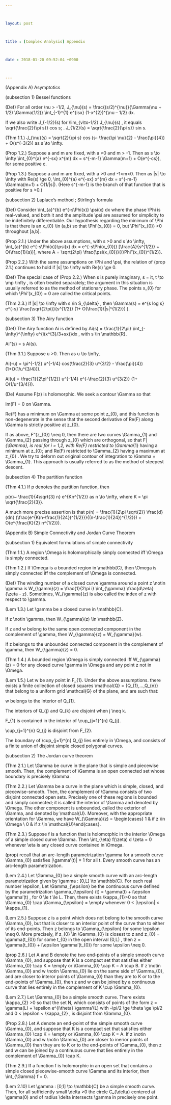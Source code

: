```yaml
---



layout: post



title : [Complex Analysis] Appendix



date : 2018-01-20 09:52:04 +0900



---
```


(Appendix A) Asymptotics

(subsection 1) Bessel functions

(Def) For all order \nu > -1/2, J_{\nu}(s) = \frac{(s/2)^{\nu}}{\Gamma(\nu + 1/2) \Gamma(1/2)} \int_{-1}^{1} e^{isx} (1-x^{2})^{\nu – 1/2} dx.

If we also write J_{-1/2}(s) for \lim_{v\to-1/2} J_{\nu}(s) , it equals \sqrt{\frac{2}{\pi s}} cos s; . J_{1/2}(s) = \sqrt{\frac{2}{\pi s}} sin s.

(Thm 1.1.) J_{\nu}(s) = \sqrt{2}{\pi s} cos (s- \frac{\pi \nu}{2} - \frac{\pi}{4}) + O(s^{-3/2}) as s \to \infty.

(Prop 1.2.) Suppose a and m are fixed, with a >0 and m > -1. Then as s \to \infty \int_{0}^{a} e^{-sx} x^{m} dx = s^{-m-1} \Gamma(m+1) + O(e^{-cs}), for some positive c.

(Prop 1.3.) Suppose a and m are fixed, with a >0 and -1<m<0. Then as |s| \to \infty with Re(s) \ge 0, \int_{0}^{a} e^{-sx} x^{m} dx = s^{-m-1} \Gamma(m+1) + O(1/|s|). (Here s^{-m-1} is the branch of that function that is positive for s >0.)

(subsection 2) Laplace’s method ; Stirling’s formula

(Def) Consider \int_{a}^{b} e^{-s\Phi(x)} \psi(x) dx where the phase \Phi is real-valued, and both it and the amplitude \psi are assumed for simplicity to be indefinitely differentiable. Our hypothesis regarding the minimum of \Phi is that there is an x_{0} \in (a,b) so that \Phi’(x_{0}) = 0, but \Phi”(x_{0}) >0 throughout [a,b].

(Prop 2.1.) Under the above assumptions, with s >0 and s \to \infty, \int_{a}^{b} e^{-s\Phi(x)}\psi(x) dx = e^{-s\Phi(x_{0})} [\frac{A}{s^{1/2}} + O(\frac{1}{s})], where A = \sqrt(2\pi) \frac{\psi(x_{0})}{(\Phi”(x_{0})^{1/2}}.

(Prop 2.2.) With the same assumptions on \Phi and \psi, the relation of (prop 2.1.) continues to hold if |s| \to \infty with Re(s) \ge 0.

(Def) The special case of (Prop 2.2.) When s is purely imaginary, s = it, t \to \mp \infty , is often treated separately; the argument in this situation is usually referred to as the method of stationary phase. The points x_{0} for which \Phi’(x_{0}) = 0 are called the critical points.

(Thm 2.3.) If |s| \to \infty with s \in S_{\delta} , then \Gamma(s) = e^{s log s} e^{-s} \frac{\sqrt{2\pi}}{s^{1/2}} (1+ O(\frac{1}{|s|^{1/2}}) ).

(subsection 3) The Airy function

(Def) The Airy function Ai is defined by Ai(s) = \frac{1}{2\pi} \int_{-\infty}^{\infty} e^{i(x^{3}/3+sx)}dx , with s \in \mathbb{R}.

Ai”(s) = s Ai(s).

(Thm 3.1.) Suppose u >0. Then as u \to \infty, 

Ai(-u) = \pi^{-1/2} u^{-1/4} cos(\frac{2}{3} u^{3/2} - \frac{\pi}{4})(1+O(1/u^{3/4})).

Ai(u) = \frac{1}{2\pi^{1/2}} u^{-1/4} e^{-\frac{2}{3} u^{3/2}} (1+ O(1/u^{3/4})).

(De) Assume F(z) is holomorphic. We seek a contour \Gamma so that 

Im(F) = 0 on \Gamma.

Re(F) has a minimum on \Gamma at some point z_{0}, and this function is non-degenerate in the sense that the second derivative of Re(F) along \Gamma is strictly positive at z_{0}.

If as above, F”(z_{0}) \neq 0, then there are two curves \Gamma_{1} and \Gamma_{2} passing through z_{0} which are orthogonal, so that F|_{\Gamma}, is real for i = 1,2, with Re(F) restricted to \Gamma_{1} having a minimum at z_{0}; and Re(F) restricted to \Gamma_{2} having a maximum at z_{0} . We try to deform out original contour of integration to \Gamma = \Gamma_{1}. This approach is usually referred to as the method of steepest descent.

(subsection 4) The partition function

(Thm 4.1.) If p denotes the partition function, then 

p(n)~ \frac{1}{4\sqrt{3} n} e^{Kn^{1/2}} as n \to \infty, where K = \pi \sqrt{\frac{2}{3}}.

A much more precise assertion is that p(n) = \frac{1}{2\pi \sqrt{2}} \frac{d}{dn} (\frac{e^{K(n-\frac{1}{24})^{1/2}}}{(n-\frac{1}{24})^{1/2}}) + O(e^{\frac{K}{2} n^{1/2}}).

(Appendix B) Simple Connectivity and Jordan Curve Theorem

(subsection 1) Equivalent formulations of simple connectivity

(Thm 1.1.) A region \Omega is holomorphically simply connected iff \Omega is simply connected.

(Thm 1.2.) If \Omega is a bounded region in \mathbb{C}, then \Omega is simply connected iff the complement of \Omega is connected.

(Def) The winding number of a closed curve \gamma around a point z \notin \gamma is W_{\gamm}(z) = \frac{1}{2\pi i} \int_{\gamma} \frac{d\zeta}{\zeta - z}. Sometimes, W_{\gamma}(z) is also called the index of z with respect to \gamma.

(Lem 1.3.) Let \gamma be a closed curve in \mathbb{C}.

If z \notin \gamma, then W_{\gamma}(z) \in \mathbb{Z}.

If z and w belong to the same open connected component in the complement of \gamma, then W_{\gamma}(z) = W_{\gamma}(w).

If z belongs to the unbounded connected component in the complement of \gamma, then W_{\gamma}(z) = 0.

(Thm 1.4.) A bounded region \Omega is simply connected iff W_{\gamma}(z) = 0 for any closed curve \gamma in \Omega and any point z not in \Omega.

(Lem 1.5.) Let w be any point in F_{1}. Under the above assumptions. there exists a finite collection of closed squares \mathcal{Q} = {Q_{1},…,Q_{n}} that belong to a uniform grid \mathcal{G} of the plane, and are such that:

w belongs to the interior of Q_{1}.

The interiors of Q_{j} and Q_{k} are disjoint when j \neq k.

F_{1} is contained in the interior of \cup_{j=1}^{n} Q_{j}.

\cup_{j=1}^{n} Q_{j} is disjoint from F_{2}.

The boundary of \cup_{j=1}^{n} Q_{j} lies entirely in \Omega, and consists of a finite union of disjoint simple closed polygonal curves.

(subsection 2) The Jordan curve theorem

(Thm 2.1.) Let \Gamma be curve in the plane that is simple and piecewise smooth. Then, the complement of \Gamma is an open connected set whose boundary is precisely \Gamma.

(Thm 2.2.) Let \Gamma be a curve in the plane which is simple, closed, and piecewise-smooth. Then, the complement of \Gamma consists of two disjoint connected open sets. Precisely one of these regions is bounded and simply connected; it is called the interior of \Gamma and denoted by \Omega. The other component is unbounded, called the exterior of \Gamma, and denoted by \mathcal{U}. Moreover, with the appropriate orientation for \Gamma, we have W_{\Gamma}(z) = \begin{cases} 1 & if z \in \Omega \\ 0 & if z \in \mathcal{U}\end{cases}.

(Thm 2.3.) Suppose f is a function that is holomotphic in the interior \Omega of a simple closed curve \Gamma. Then \int_{\eta} f(\zeta) d \zeta = 0 whenever \eta is any closed curve contained in \Omega.

(prop) recall that an arc-length parametrization \gamma for a smooth curve \Gamma_{0} satisfies |\gamma’(t)| = 1 for all t. Every smooth curve has an arc-length parametrization.

(Lem 2.4.) Let \Gamma_{0} be a simple smooth curve with an arc-length parametrization given by \gamma : [0,L] \to \mathbb{C}. For each real number \epsilon, Let \Gamma_{\epsilon} be the continuous curve defined by the parametrization \gamma_{\epsilon} (t) = \gamma(t) + i\epsilon \gamma’(t) , for 0 \le t \le L. Then, there exists \kappa_{1}>0 so that \Gamma_{0} \cap \Gamma_{\epsilon} = \empty whenever 0 < |\epsilon| < \kappa_{1}.

(Lem 2.5.) Suppose z is a point which does not belong to the smooth curve \Gamma_{0}, but that is closer to an interior point of the curve than to either of its end-points. Then z belongs to \Gamma_{\epsilon} for some \epsilon \neq 0. More precisely, if z_{0} \in \Gamma_{0} is closest to z and z_{0} = \gamma(t_{0}) for some t_{0} in the open interval (0,L) , then z = \gamma(t_{0}) + i\epsilon \gamma’(t_{0}) for some \epsilon \neq 0.

(prop 2.6.) Let A and B denote the two end-points of a simple smooth curve \Gamma_{0}, and suppose that K is a compact set that satisfies either \Gamma_{0} \cap K = \empty or \Gamma_{0} \cap K = A \cup B. If z \notin \Gamma_{0} and w \notin \Gamma_{0} lie on the same side of \Gamma_{0}, and are closer to interor points of \Gamma_{0} than they are to K or to the end-points of \Gamma_{0}, then z and w can be joined by a continuous curve that lies entirely in the complement of K \cup \Gamma_{0}.

(Lem 2.7.) Let \Gamma_{0} be a simple smooth curve. There exists \kappa_{2} >0 so that the set N, which consists of points of the form z = \gamma(L) + \epsilon e^{i\theta} \gamma’(L) with -\pi/2 \ge \theta \ge \pi/2 and 0 < \epsilon < \kappa_{2} , is disjoint from \Gamma_{0}.

(Prop 2.8.) Let A denote an end-point of the simple smooth curve \Gamma_{0}, and suppose that K is a compact set that satisfies either \Gamma_{0} \cap K = \empty or \Gamma_{0} \cap K = A. If z \notin \Gamma_{0} and w \notin \Gamma_{0} are closer to inerior points of \Gamma_{0} than they are to K or to the end-points of \Gamma_{0}, then z and w can be joined by a continuous curve that lies entirely in the complement of \Gamma_{0} \cap K.

(Thm 2.9.) If a function f is holomorphic in an open set that contains a simple closed piecewise-smooth curve \Gamma and its interior, then \int_{\Gamma} f = 0. 

(Lem 2.10) Let \gamma : [0,1] \to \mathbb{C} be a simple smooth curve. Then, for all sufficiently small \delta >0 the circle C_{\delta} centered at \gamma(0) and of radius \delta intersects \gamma in precisely one point.







